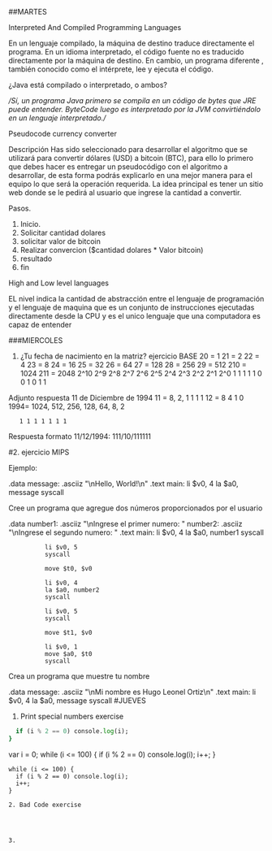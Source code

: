 

##MARTES

Interpreted And Compiled Programming Languages

En un lenguaje compilado, la máquina de destino traduce directamente el programa. En un idioma interpretado, el código fuente no es traducido directamente por la máquina de destino. En cambio, un programa diferente , también conocido como el intérprete, lee y ejecuta el código.


¿Java está compilado o interpretado, o ambos?

*/Sí, un programa Java primero se compila en un código de bytes que JRE puede entender. ByteCode luego es interpretado por la JVM convirtiéndolo en un lenguaje interpretado./*

Pseudocode currency converter

Descripción
Has sido seleccionado para desarrollar el algoritmo que se utilizará para convertir dólares (USD) a bitcoin (BTC), para ello lo primero que debes hacer es entregar un pseudocódigo con el algoritmo a desarrollar, de esta forma podrás explicarlo en una mejor manera para el equipo lo que será la operación requerida. La idea principal es tener un sitio web donde se le pedirá al usuario que ingrese la cantidad a convertir.

Pasos. 
1. Inicio.
2. Solicitar cantidad dolares
3. solicitar valor de bitcoin
4. Realizar convercion ($cantidad dolares * Valor bitcoin)
5. resultado
6. fin

High and Low level languages


EL nivel indica la cantidad de abstracción entre el lenguaje de programación y el lenguaje de maquina que es un conjunto de instrucciones ejecutadas directamente desde la CPU y es el unico lenguaje que una computadora es capaz de entender


###MIERCOLES

1. ¿Tu fecha de nacimiento en la matriz? ejercicio
BASE
20 = 1
21 = 2
22 = 4
23 = 8
24 = 16
25 = 32
26 = 64
27 = 128
28 = 256
29 = 512
210 = 1024
211 = 2048
2^10	2^9	2^8	2^7	2^6	2^5	2^4	2^3	2^2	2^1	2^0
1	1	1	1	1	0	0	1	0	1	1

Adjunto respuesta
11 de Diciembre de 1994
11 = 8, 2, 1
     1 1 1
12 = 8 4 
     1 0
1994= 1024, 512, 256, 128, 64, 8, 2

       1 1 1 1 1 1 1

Respuesta formato 11/12/1994:
111/10/111111



#2. ejercicio MIPS

Ejemplo:

.data
        message: .asciiz "\nHello, World!\n"
  .text
        main:
              li $v0, 4
              la $a0, message
              syscall

Cree un programa que agregue dos números proporcionados por el usuario

.data
	      number1: .asciiz "\nIngrese el primer numero: "
	      number2: .asciiz "\nIngrese el segundo numero: "
  .text
	      main:
              li $v0, 4
              la $a0, number1
              syscall

              li $v0, 5
              syscall

              move $t0, $v0

              li $v0, 4
              la $a0, number2
              syscall

              li $v0, 5
              syscall

              move $t1, $v0

              li $v0, 1
              move $a0, $t0
              syscall

Crea un programa que muestre tu nombre

.data
        message: .asciiz "\nMi nombre es Hugo Leonel Ortiz\n"
  .text
        main:
              li $v0, 4
              la $a0, message
              syscall
#JUEVES
1. Print special numbers exercise
```for (var i = 0; i <= 100; i++) {
  if (i % 2 == 0) console.log(i);
}
```
var i = 0;
while (i <= 100) {
  if (i % 2 == 0) console.log(i);
  i++;
}
```var i = 0;
while (i <= 100) {
  if (i % 2 == 0) console.log(i);
  i++;
}

2. Bad Code exercise




3. 
